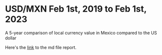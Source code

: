 # USD/MXN Feb 1st, 2019 to Feb 1st, 2023

A 5-year comparison of local currency value in Mexico compared to the US dollar

Here's the [link](https://github.com/felipevalenciaclavijo/USD-MXN-1Feb2019to1Feb2023/blob/main/USD-MXN-1Feb2019to1Feb2023.md) to the md file report.
